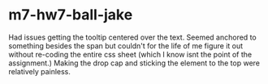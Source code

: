 # m7-hw7-ball-jake

Had issues getting the tooltip centered over the text. Seemed anchored to something besides the span but couldn't for the life of me figure it out without re-coding the entire css sheet (which I know isnt the point of the assignment.) Making the drop cap and sticking the element to the top were relatively painless. 